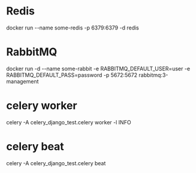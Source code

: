 # Redis

docker run --name some-redis -p 6379:6379 -d redis


# RabbitMQ

docker run -d --name some-rabbit -e RABBITMQ_DEFAULT_USER=user -e RABBITMQ_DEFAULT_PASS=password -p 5672:5672 rabbitmq:3-management


# celery worker

celery -A celery_django_test.celery worker -l INFO


# celery beat

celery -A celery_django_test.celery beat
